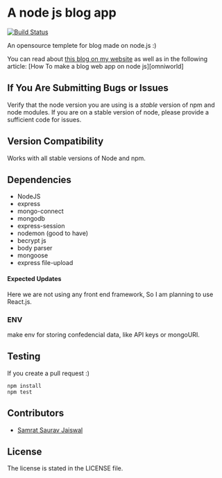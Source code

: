 # A node js blog app
[![Build Status](https://mrjha.online)](https://mrjha.online/projects/node_blog)


An opensource templete for blog made on node.js :)

You can read about [this blog on my website][mrjha] as well as in the following article:
[How To make a blog web app on node js][omniworld]

## If You Are Submitting Bugs or Issues

Verify that the node version you are using is a _stable_ version of npm and node modules.
If you are on a stable version of node, please provide a sufficient code for issues.


## Version Compatibility

Works with all stable versions of Node and npm. 

## Dependencies

* NodeJS
* express
* mongo-connect
* mongodb
* express-session
* nodemon (good to have)
* becrypt js
* body parser
* mongoose
* express file-upload


#### Expected Updates

Here we are not using any front end framework,
So I am planning to use React.js.

### ENV

make env for storing confedencial data, like API keys or mongoURI.

## Testing

If you create a pull request :)

```
npm install
npm test
```

## Contributors

* [Samrat Saurav Jaiswal][samrat]

## License
The license is stated in the LICENSE file.

[mrjha]:https://mrjha.online
[AdityaKumarJha]:https://github.com/AdityaKumarJha
[Samrat]:https://github.com/samratsauravjaiswal


